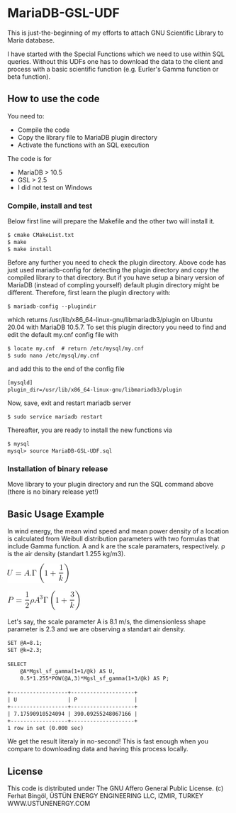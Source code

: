 # MariaDB-GSL-UDF

This is just-the-beginning of my efforts to attach GNU Scientific Library to Maria database. 

I have started with the Special Functions which we need to use within SQL queries. Without this UDFs one has to download the data to the client and process with a basic scientific function (e.g. Eurler's Gamma function or beta function).


## How to use the code

You need to:
- Compile the code
- Copy the library file to MariaDB plugin directory 
- Activate the functions with an SQL execution

The code is for
- MariaDB > 10.5
- GSL > 2.5
- I did not test on Windows

### Compile, install and test
Below first line will prepare the Makefile and the other two will install it.  
```
$ cmake CMakeList.txt
$ make
$ make install
```

Before any further you need to check the plugin directory. Above code has just used mariadb-config for detecting the plugin directory and copy the compiled library to that directory. But if you have setup a binary version of MariaDB (instead of compling yourself) default plugin directory might be different. Therefore, first learn the plugin directory with:

```
$ mariadb-config --plugindir
```
which returns /usr/lib/x86_64-linux-gnu/libmariadb3/plugin on Ubuntu 20.04 with MariaDB 10.5.7. To set this plugin directory you need to find and edit the default my.cnf config file with

```
$ locate my.cnf  # return /etc/mysql/my.cnf
$ sudo nano /etc/mysql/my.cnf
```

and add this to the end of the config file

```
[mysqld]
plugin_dir=/usr/lib/x86_64-linux-gnu/libmariadb3/plugin
```

Now, save, exit and restart mariadb server

```
$ sudo service mariadb restart
```

Thereafter, you are ready to install the new functions via
```
$ mysql
mysql> source MariaDB-GSL-UDF.sql
```

### Installation of binary release
Move library to your plugin directory and run the SQL command above (there is no binary release yet!)


## Basic Usage Example
In wind energy, the mean wind speed and mean power density of a location is calculated from Weibull distribution parameters with two formulas that include Gamma function. A and k are the scale paramaters, respectively. ρ is the air density (standart 1.255 kg/m3).


![Mean Wind Speed](U.gif)


![Mean Power Density](P.gif)


Let's say, the scale parameter A is 8.1 m/s, the dimensionless shape parameter is 2.3 and we are observing a standart air density.  

```
SET @A=8.1;
SET @k=2.3;

SELECT 
	@A*Mgsl_sf_gamma(1+1/@k) AS U,
	0.5*1.255*POW(@A,3)*Mgsl_sf_gamma(1+3/@k) AS P;

+------------------+--------------------+
| U                | P                  |
+------------------+--------------------+
| 7.17590910524094 | 390.09255248067166 |
+------------------+--------------------+
1 row in set (0.000 sec)
```

We get the result literaly in no-second! This is fast enough when you compare to downloading data and having this process locally. 

## License

This code is distributed under The GNU Affero General Public License. 
(c) Ferhat Bingöl, ÜSTÜN ENERGY ENGINEERING LLC, IZMIR, TURKEY
WWW.USTUNENERGY.COM


